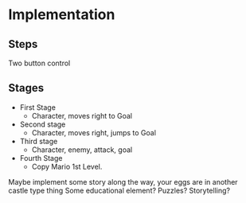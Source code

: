 # Implementation

## Steps

Two button control

## Stages

- First Stage
  - Character, moves right to Goal
- Second stage
    - Character, moves right, jumps to Goal
- Third stage
    - Character, enemy, attack, goal
- Fourth Stage
    - Copy Mario 1st Level.

Maybe implement some story along the way, your eggs are in another castle type thing
Some educational element? Puzzles? Storytelling?
